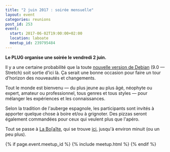 ```yaml
---
title: "2 juin 2017 : soirée mensuelle"
layout: event
categories: reunions
post_id: 253
event:
  start: 2017-06-02T19:00:00+02:00
  location: laboate
  meetup_id: 239795484
---
```


**Le PLUG organise une soirée le vendredi 2 juin.**

Il y a une certaine probabilité que la toute [nouvelle version de Debian](https://lists.debian.org/debian-devel-announce/2017/04/msg00013.html) (9.0 — Stretch) soit sortie d'ici là. Ça serait une bonne occasion pour faire un tour d'horizon des nouveautés et changements.

Tout le monde est bienvenu — du plus jeune au plus âgé, néophyte ou
expert, amateur ou professionnel, tous genres et tous styles — pour
mélanger les expériences et les connaissances.

Selon la tradition de l'auberge espagnole, les participants sont invités à apporter quelque chose à boire et/ou à grignoter. Des pizzas seront également commandées pour ceux qui veulent plus que l'apéro.

Tout se passe à [La Bo\[a\]te](http://laboate.com/), qui se trouve [ici](https://www.openstreetmap.org/?mlat=43.29207&mlon=5.37297#map=19/43.29207/5.37297), jusqu'à environ minuit (ou un peu plus).

{% if page.event.meetup_id %}
  {% include meetup.html %}
{% endif %}

